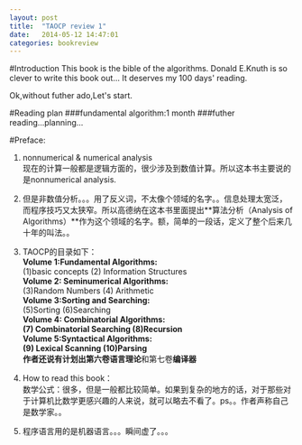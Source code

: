 ```yaml
---
layout: post
title:  "TAOCP review 1"
date:   2014-05-12 14:47:01
categories: bookreview
---
```


#Introduction
This book is the bible of the algorithms. Donald E.Knuth is so clever to write this book out... It deserves my 100 days' reading.

Ok,without futher ado,Let's start.

#Reading plan
###fundamental algorithm:1 month
###futher reading...planning...


#Preface:
1. nonnumerical & numerical analysis<br>现在的计算一般都是逻辑方面的，很少涉及到数值计算。所以这本书主要说的是nonnumerical analysis.

2.  但是非数值分析。。。用了反义词，不太像个领域的名字。。信息处理太宽泛，而程序技巧又太狭窄。所以高德纳在这本书里面提出**算法分析（Analysis of Algorithms）**作为这个领域的名字。额，简单的一段话，定义了整个后来几十年的叫法。。
3. TAOCP的目录如下：<br>**Volume 1:Fundamental Algorithms:** <br>(1)basic concepts (2) Information Structures<br>**Volume 2: Seminumerical Algorithms:**<br>(3)Random Numbers (4) Arithmetic<br>**Volume 3:Sorting and Searching:**<br>(5)Sorting (6)Searching<br>**Volume 4: Combinatorial Algorithms: **<br>(7) Combinatorial Searching (8)Recursion<br>**Volume 5:Syntactical Algorithms:**<br>(9) Lexical Scanning (10)Parsing<br> 作者还说有计划出第六卷**语言理论**和第七卷**编译器**
4. How to read this book：<br>数学公式：很多，但是一般都比较简单。如果到复杂的地方的话，对于那些对于计算机比数学更感兴趣的人来说，就可以略去不看了。ps。。作者声称自己是数学家。。
5. 程序语言用的是机器语言。。。瞬间虚了。。。

